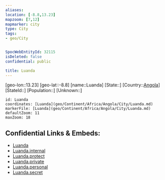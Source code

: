```yaml
---
aliases: 
location: [-8.8,13.23]
mapzoom: [7,12] 
mapmarker: city 
type: City
tags:
- geo/City


SpocWebEntityId: 32115
isDeleted: false
confidential: public

title: Luanda
---
```

[geo-lon::13.23]
[geo-lat::-8.8]
[name::Luanda]
[State::]
[Country::[Angola](geo/Continent/Africa/Angola.md)]
[StateId::]
[Population::]
[Unknown::]


```leaflet
id: Luanda
coordinates: [Luanda](geo/Continent/Africa/Angola/City/Luanda.md)
markerFile: [Luanda](geo/Continent/Africa/Angola/City/Luanda.md)
defaultZoom: 11 
maxZoom: 18
```


## Confidential Links & Embeds: 
- [Luanda](../../../../../../_public/geo/Continent/Africa/Angola/City/Luanda.md) 
- [Luanda.internal](../../../../../../_internal/geo/Continent/Africa/Angola/City/Luanda.internal.md) 
- [Luanda.protect](../../../../../../_protect/geo/Continent/Africa/Angola/City/Luanda.protect.md) 
- [Luanda.private](../../../../../../_private/geo/Continent/Africa/Angola/City/Luanda.private.md) 
- [Luanda.personal](../../../../../../_personal/geo/Continent/Africa/Angola/City/Luanda.personal.md) 
- [Luanda.secret](../../../../../../_secret/geo/Continent/Africa/Angola/City/Luanda.secret.md) 
